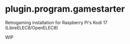 # plugin.program.gamestarter
Retrogaming installation for Raspberry Pi's Kodi 17 (LibreELEC8/OpenELEC8)

WIP
